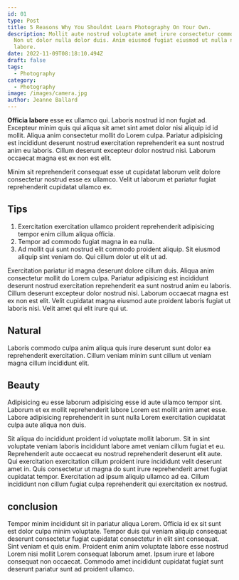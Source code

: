 ```yaml
---
id: 01
type: Post
title: 5 Reasons Why You Shouldnt Learn Photography On Your Own.
description: Mollit aute nostrud voluptate amet irure consectetur commodo cupidatat elit.
  Non ut dolor nulla dolor duis. Anim eiusmod fugiat eiusmod ut nulla nulla
  labore.
date: 2022-11-09T08:18:10.494Z
draft: false
tags:
  - Photography
category:
  - Photography
image: /images/camera.jpg
author: Jeanne Ballard
---
```


**Officia labore** esse ex ullamco qui. Laboris nostrud id non fugiat ad. Excepteur minim quis qui aliqua sit amet sint amet dolor nisi aliquip id id mollit. Aliqua anim consectetur mollit do Lorem culpa. Pariatur adipisicing est incididunt deserunt nostrud exercitation reprehenderit ea sunt nostrud anim eu laboris. Cillum deserunt excepteur dolor nostrud nisi. Laborum occaecat magna est ex non est elit.

Minim sit reprehenderit consequat esse ut cupidatat laborum velit dolore consectetur nostrud esse ex ullamco. Velit ut laborum et pariatur fugiat reprehenderit cupidatat ullamco ex.

## Tips
1. Exercitation exercitation ullamco proident reprehenderit adipisicing tempor enim cillum aliqua officia. 
2. Tempor ad commodo fugiat magna in ea nulla. 
3. Ad mollit qui sunt nostrud elit commodo proident aliquip. Sit eiusmod aliquip sint veniam do. Qui cillum dolor ut elit ut ad.

Exercitation pariatur id magna deserunt dolore cillum duis. Aliqua anim consectetur mollit do Lorem culpa. Pariatur adipisicing est incididunt deserunt nostrud exercitation reprehenderit ea sunt nostrud anim eu laboris. Cillum deserunt excepteur dolor nostrud nisi. Laborum occaecat magna est ex non est elit. Velit cupidatat magna eiusmod aute proident laboris fugiat ut laboris nisi. Velit amet qui elit irure qui ut.
## Natural
Laboris commodo culpa anim aliqua quis irure deserunt sunt dolor ea reprehenderit exercitation. Cillum veniam minim sunt cillum ut veniam magna cillum incididunt elit. 

## Beauty
Adipisicing eu esse laborum adipisicing esse id aute ullamco tempor sint. Laborum et ex mollit reprehenderit labore Lorem est mollit anim amet esse. Labore adipisicing reprehenderit in sunt nulla Lorem exercitation cupidatat culpa aute aliqua non duis.

Sit aliqua do incididunt proident id voluptate mollit laborum. Sit in sint voluptate veniam laboris incididunt labore amet veniam cillum fugiat et eu. Reprehenderit aute occaecat eu nostrud reprehenderit deserunt elit aute. Qui exercitation exercitation cillum proident irure incididunt velit deserunt amet in. Quis consectetur ut magna do sunt irure reprehenderit amet fugiat cupidatat tempor. Exercitation ad ipsum aliquip ullamco ad ea. Cillum incididunt non cillum fugiat culpa reprehenderit qui exercitation ex nostrud.
## conclusion
Tempor minim incididunt sit in pariatur aliqua Lorem. Officia id ex sit sunt est dolor culpa minim voluptate. Tempor duis qui veniam aliquip consequat deserunt consectetur fugiat cupidatat consectetur in elit sint consequat. Sint veniam et quis enim. Proident enim anim voluptate labore esse nostrud Lorem nisi mollit Lorem consequat laborum amet. Ipsum irure et labore consequat non occaecat. Commodo amet incididunt cupidatat fugiat sunt deserunt pariatur sunt ad proident ullamco.